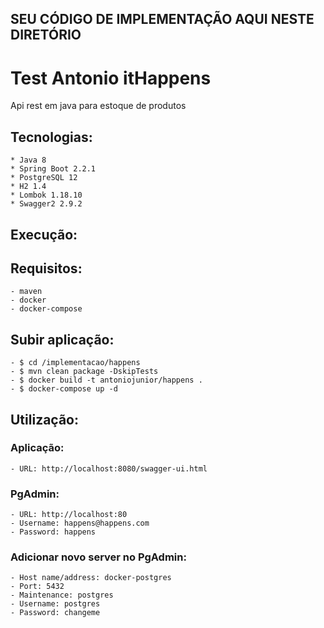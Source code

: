 ## SEU CÓDIGO DE IMPLEMENTAÇÃO AQUI NESTE DIRETÓRIO

Test Antonio itHappens
================
Api rest em java para estoque de produtos

Tecnologias:
-------------
    * Java 8
    * Spring Boot 2.2.1
    * PostgreSQL 12
    * H2 1.4
    * Lombok 1.18.10
    * Swagger2 2.9.2

Execução:
--------------
## Requisitos:
```
- maven
- docker
- docker-compose
```

## Subir aplicação:
```
- $ cd /implementacao/happens
- $ mvn clean package -DskipTests
- $ docker build -t antoniojunior/happens .
- $ docker-compose up -d 

```

## Utilização:

### Aplicação:
```
- URL: http://localhost:8080/swagger-ui.html

```
### PgAdmin:
```
- URL: http://localhost:80
- Username: happens@happens.com
- Password: happens
```
### Adicionar novo server no PgAdmin:
```
- Host name/address: docker-postgres
- Port: 5432
- Maintenance: postgres
- Username: postgres
- Password: changeme
```
